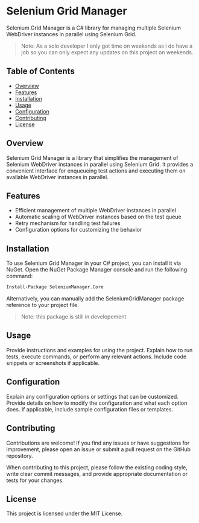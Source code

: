 # Selenium Grid Manager

Selenium Grid Manager is a C# library for managing multiple Selenium WebDriver instances in parallel using Selenium Grid.

> Note: As a solo developer I only got time on weekends as i do have a job so you can only expect any updates on this project on weekends.

## Table of Contents

- [Overview](#overview)
- [Features](#features)
- [Installation](#installation)
- [Usage](#usage)
- [Configuration](#configuration)
- [Contributing](#contributing)
- [License](#license)

## Overview

Selenium Grid Manager is a library that simplifies the management of Selenium WebDriver instances in parallel using Selenium Grid. It provides a convenient interface for enqueueing test actions and executing them on available WebDriver instances in parallel.

## Features

- Efficient management of multiple WebDriver instances in parallel
- Automatic scaling of WebDriver instances based on the test queue
- Retry mechanism for handling test failures
- Configuration options for customizing the behavior

## Installation

To use Selenium Grid Manager in your C# project, you can install it via NuGet. Open the NuGet Package Manager console and run the following command:


```bash
Install-Package SeleniumManager.Core
```

Alternatively, you can manually add the SeleniumGridManager package reference to your project file.

> Note: this package is still in developement

## Usage

Provide instructions and examples for using the project. Explain how to run tests, execute commands, or perform any relevant actions. Include code snippets or screenshots if applicable.

## Configuration 

Explain any configuration options or settings that can be customized. Provide details on how to modify the configuration and what each option does. If applicable, include sample configuration files or templates.

## Contributing

Contributions are welcome! If you find any issues or have suggestions for improvement, please open an issue or submit a pull request on the GitHub repository.

When contributing to this project, please follow the existing coding style, write clear commit messages, and provide appropriate documentation or tests for your changes.

## License

This project is licensed under the MIT License.